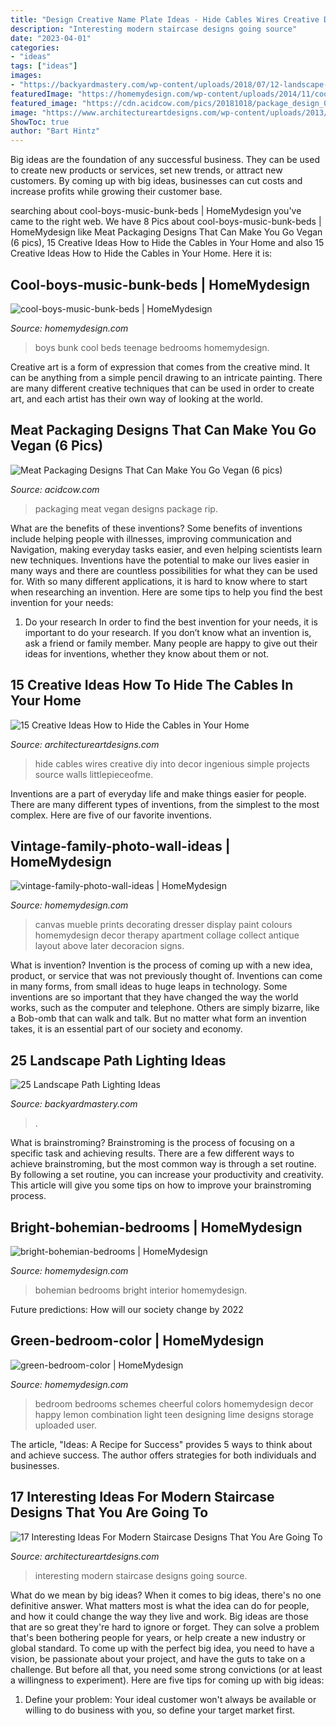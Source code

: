 ```yaml
---
title: "Design Creative Name Plate Ideas - Hide Cables Wires Creative Diy Into Decor Ingenious Simple Projects Source Walls Littlepieceofme"
description: "Interesting modern staircase designs going source"
date: "2023-04-01"
categories:
- "ideas"
tags: ["ideas"]
images:
- "https://backyardmastery.com/wp-content/uploads/2018/07/12-landscape-path-lighting.jpg"
featuredImage: "https://homemydesign.com/wp-content/uploads/2014/11/cool-boys-music-bunk-beds.jpg"
featured_image: "https://cdn.acidcow.com/pics/20181018/package_design_05.jpg"
image: "https://www.architectureartdesigns.com/wp-content/uploads/2013/07/14.jpeg"
ShowToc: true
author: "Bart Hintz"
---
```



Big ideas are the foundation of any successful business. They can be used to create new products or services, set new trends, or attract new customers. By coming up with big ideas, businesses can cut costs and increase profits while growing their customer base.

	

		
searching about cool-boys-music-bunk-beds | HomeMydesign you've came to the right web. We have 8 Pics about cool-boys-music-bunk-beds | HomeMydesign like Meat Packaging Designs That Can Make You Go Vegan (6 pics), 15 Creative Ideas How to Hide the Cables in Your Home and also 15 Creative Ideas How to Hide the Cables in Your Home. Here it is:
		
    
## Cool-boys-music-bunk-beds | HomeMydesign

<img loading=lazy src="https://homemydesign.com/wp-content/uploads/2014/11/cool-boys-music-bunk-beds.jpg" onerror="this.onerror=null;this.src='https://tse3.mm.bing.net/th?id=OIP.arxKMFBvh6647TTFDiY-vQHaLH&amp;pid=15.1';" alt="cool-boys-music-bunk-beds | HomeMydesign">

_Source: homemydesign.com_

>boys bunk cool beds teenage bedrooms homemydesign. 

	

Creative art is a form of expression that comes from the creative mind. It can be anything from a simple pencil drawing to an intricate painting. There are many different creative techniques that can be used in order to create art, and each artist has their own way of looking at the world.

    
## Meat Packaging Designs That Can Make You Go Vegan (6 Pics)

<img loading=lazy src="https://cdn.acidcow.com/pics/20181018/package_design_05.jpg" onerror="this.onerror=null;this.src='https://tse1.mm.bing.net/th?id=OIP.Xf0TCNeFihCBG0VOywT8uAHaFL&amp;pid=15.1';" alt="Meat Packaging Designs That Can Make You Go Vegan (6 pics)">

_Source: acidcow.com_

>packaging meat vegan designs package rip. 

	

What are the benefits of these inventions?
Some benefits of inventions include helping people with illnesses, improving communication and Navigation, making everyday tasks easier, and even helping scientists learn new techniques. Inventions have the potential to make our lives easier in many ways and there are countless possibilities for what they can be used for. With so many different applications, it is hard to know where to start when researching an invention. Here are some tips to help you find the best invention for your needs:
1) Do your research
In order to find the best invention for your needs, it is important to do your research. If you don’t know what an invention is, ask a friend or family member. Many people are happy to give out their ideas for inventions, whether they know about them or not.

    
## 15 Creative Ideas How To Hide The Cables In Your Home

<img loading=lazy src="https://www.architectureartdesigns.com/wp-content/uploads/2013/07/14.jpeg" onerror="this.onerror=null;this.src='https://tse1.mm.bing.net/th?id=OIP.JU9tlcvGrEikjZzhl5QPuAHaLH&amp;pid=15.1';" alt="15 Creative Ideas How to Hide the Cables in Your Home">

_Source: architectureartdesigns.com_

>hide cables wires creative diy into decor ingenious simple projects source walls littlepieceofme. 

	

Inventions are a part of everyday life and make things easier for people. There are many different types of inventions, from the simplest to the most complex. Here are five of our favorite inventions.

    
## Vintage-family-photo-wall-ideas | HomeMydesign

<img loading=lazy src="https://homemydesign.com/wp-content/uploads/2014/09/vintage-family-photo-wall-ideas.jpg" onerror="this.onerror=null;this.src='https://tse4.mm.bing.net/th?id=OIP.nKxM_zZkYeDTL3TlyhCWhgHaJ6&amp;pid=15.1';" alt="vintage-family-photo-wall-ideas | HomeMydesign">

_Source: homemydesign.com_

>canvas mueble prints decorating dresser display paint colours homemydesign decor therapy apartment collage collect antique layout above later decoracion signs. 

	

What is invention?
Invention is the process of coming up with a new idea, product, or service that was not previously thought of. Inventions can come in many forms, from small ideas to huge leaps in technology. Some inventions are so important that they have changed the way the world works, such as the computer and telephone. Others are simply bizarre, like a Bob-omb that can walk and talk. But no matter what form an invention takes, it is an essential part of our society and economy.

    
## 25 Landscape Path Lighting Ideas

<img loading=lazy src="https://backyardmastery.com/wp-content/uploads/2018/07/12-landscape-path-lighting.jpg" onerror="this.onerror=null;this.src='https://tse1.mm.bing.net/th?id=OIP.5VplijFXo_IVi0P1tBC6kQHaLI&amp;pid=15.1';" alt="25 Landscape Path Lighting Ideas">

_Source: backyardmastery.com_

>. 

	

What is brainstroming? Brainstroming is the process of focusing on a specific task and achieving results. There are a few different ways to achieve brainstroming, but the most common way is through a set routine. By following a set routine, you can increase your productivity and creativity. This article will give you some tips on how to improve your brainstroming process.

    
## Bright-bohemian-bedrooms | HomeMydesign

<img loading=lazy src="https://homemydesign.com/wp-content/uploads/2014/05/bright-bohemian-bedrooms.jpg" onerror="this.onerror=null;this.src='https://tse4.mm.bing.net/th?id=OIP.e6hDecaU-3fBkgcj3Czq0QHaLH&amp;pid=15.1';" alt="bright-bohemian-bedrooms | HomeMydesign">

_Source: homemydesign.com_

>bohemian bedrooms bright interior homemydesign. 

	

Future predictions: How will our society change by 2022
 

    
## Green-bedroom-color | HomeMydesign

<img loading=lazy src="https://homemydesign.com/wp-content/uploads/2014/08/green-bedroom-color.jpg" onerror="this.onerror=null;this.src='https://tse4.mm.bing.net/th?id=OIP.aPeH7D-7opKGyPm_h7Dl1AHaJ4&amp;pid=15.1';" alt="green-bedroom-color | HomeMydesign">

_Source: homemydesign.com_

>bedroom bedrooms schemes cheerful colors homemydesign decor happy lemon combination light teen designing lime designs storage uploaded user. 

	

The article, "Ideas: A Recipe for Success" provides 5 ways to think about and achieve success. The author offers strategies for both individuals and businesses.

    
## 17 Interesting Ideas For Modern Staircase Designs That You Are Going To

<img loading=lazy src="https://www.architectureartdesigns.com/wp-content/uploads/2016/02/6-17.jpg" onerror="this.onerror=null;this.src='https://tse4.mm.bing.net/th?id=OIP.CWTxwd9OKCR-D3720l4LeAHaJL&amp;pid=15.1';" alt="17 Interesting Ideas For Modern Staircase Designs That You Are Going To">

_Source: architectureartdesigns.com_

>interesting modern staircase designs going source. 

	

What do we mean by big ideas?
When it comes to big ideas, there's no one definitive answer. What matters most is what the idea can do for people, and how it could change the way they live and work. 
Big ideas are those that are so great they're hard to ignore or forget. They can solve a problem that's been bothering people for years, or help create a new industry or global standard. 
To come up with the perfect big idea, you need to have a vision, be passionate about your project, and have the guts to take on a challenge. But before all that, you need some strong convictions (or at least a willingness to experiment). 
Here are five tips for coming up with big ideas: 
1) Define your problem: Your ideal customer won't always be available or willing to do business with you, so define your target market first.

